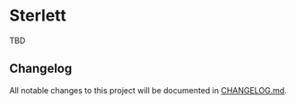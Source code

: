 
# Sterlett

TBD

## Changelog

All notable changes to this project will be documented in [CHANGELOG.md](CHANGELOG.md).